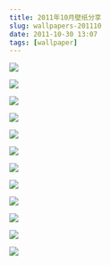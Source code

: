 ```yaml
---
title: 2011年10月壁纸分享
slug: wallpapers-201110
date: 2011-10-30 13:07
tags: [wallpaper]
---
```


<a href="http://animals.desktopnexus.com/wallpaper/824465/"><img src="http://static.desktopnexus.com/thumbnails/824465-bigthumbnail.jpg" border="0"></a>

<a href="http://anime.desktopnexus.com/wallpaper/824610/"><img src="http://static.desktopnexus.com/thumbnails/824610-bigthumbnail.jpg" border="0"></a>

<a href="http://nature.desktopnexus.com/wallpaper/825959/"><img src="http://static.desktopnexus.com/thumbnails/825959-bigthumbnail.jpg" border="0"></a>

<a href="http://nature.desktopnexus.com/wallpaper/841611/"><img src="http://static.desktopnexus.com/thumbnails/841611-bigthumbnail.jpg" border="0"></a>

<a href="http://nature.desktopnexus.com/wallpaper/840917/"><img src="http://static.desktopnexus.com/thumbnails/840917-bigthumbnail.jpg" border="0"></a>

<a href="http://nature.desktopnexus.com/wallpaper/841914/"><img src="http://static.desktopnexus.com/thumbnails/841914-bigthumbnail.jpg" border="0"></a>

<a href="http://nature.desktopnexus.com/wallpaper/841605/"><img src="http://static.desktopnexus.com/thumbnails/841605-bigthumbnail.jpg" border="0"></a>

<a href="http://nature.desktopnexus.com/wallpaper/842784/"><img src="http://static.desktopnexus.com/thumbnails/842784-bigthumbnail.jpg" border="0"></a>

<a href="http://abstract.desktopnexus.com/wallpaper/842871/"><img src="http://static.desktopnexus.com/thumbnails/842871-bigthumbnail.jpg" border="0"></a>

<a href="http://nature.desktopnexus.com/wallpaper/844259/"><img src="http://static.desktopnexus.com/thumbnails/844259-bigthumbnail.jpg" border="0"></a>

<a href="http://abstract.desktopnexus.com/wallpaper/844026/"><img src="http://static.desktopnexus.com/thumbnails/844026-bigthumbnail.jpg" border="0"></a>

<a href="http://animals.desktopnexus.com/wallpaper/846627/"><img src="http://static.desktopnexus.com/thumbnails/846627-bigthumbnail.jpg" border="0"></a>
